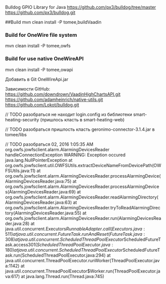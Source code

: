 Bulldog GPIO Library for Java 
https://github.com/px3/bulldog/tree/master
https://github.com/px3/bulldog.git

##Build
mvn clean install -P tomee,buildVaadin
### Build for OneWire file system
mvn clean install -P tomee,owfs
### Build for use native OneWireAPI
mvn clean install -P tomee,owapi

Добавить в Git OneWireApi.jar

Зависимости GitHub:
https://github.com/downdrown/VaadinHighChartsAPI.git
https://github.com/adamheinrich/native-utils.git
https://github.com/Lokot/bulldog.git

// TODO разобраться 
не находит login.config из библиотеки smart-heating-security (пришлось класть в smart-heating-web)

// TODO разобраться 
пришлость класть geronimo-connector-3.1.4.jar в tomee/libs

// TODO разобраться
02, 2016 1:05:35 AM org.owfs.jowfsclient.alarm.AlarmingDevicesReader handleConnectionException
WARNING: Exception occured
java.lang.NullPointerException
        at org.owfs.jowfsclient.util.OWFSUtils.extractDeviceNameFromDevicePath(OWFSUtils.java:11)
        at org.owfs.jowfsclient.alarm.AlarmingDevicesReader.processAlarmingDevice(AlarmingDevicesReader.java:75)
        at org.owfs.jowfsclient.alarm.AlarmingDevicesReader.processAlarmingDevices(AlarmingDevicesReader.java:69)
        at org.owfs.jowfsclient.alarm.AlarmingDevicesReader.readAlarmingDirectory(AlarmingDevicesReader.java:63)
        at org.owfs.jowfsclient.alarm.AlarmingDevicesReader.tryToReadAlarmingDirectory(AlarmingDevicesReader.java:55)
        at org.owfs.jowfsclient.alarm.AlarmingDevicesReader.run(AlarmingDevicesReader.java:28)
        at java.util.concurrent.Executors$RunnableAdapter.call(Executors.java:511)
        at java.util.concurrent.FutureTask.runAndReset(FutureTask.java:308)
        at java.util.concurrent.ScheduledThreadPoolExecutor$ScheduledFutureTask.access$301(ScheduledThreadPoolExecutor.java:180)
        at java.util.concurrent.ScheduledThreadPoolExecutor$ScheduledFutureTask.run(ScheduledThreadPoolExecutor.java:294)
        at java.util.concurrent.ThreadPoolExecutor.runWorker(ThreadPoolExecutor.java:1142)
        at java.util.concurrent.ThreadPoolExecutor$Worker.run(ThreadPoolExecutor.java:617)
        at java.lang.Thread.run(Thread.java:745)